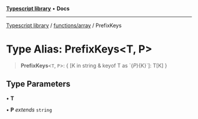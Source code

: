 [**Typescript library**](../../../index.md) • **Docs**

***

[Typescript library](../../../modules.md) / [functions/array](../index.md) / PrefixKeys

# Type Alias: PrefixKeys\<T, P\>

> **PrefixKeys**\<`T`, `P`\>: \{ \[K in string & keyof T as \`$\{P\}$\{K\}\`\]: T\[K\] \}

## Type Parameters

• **T**

• **P** *extends* `string`
